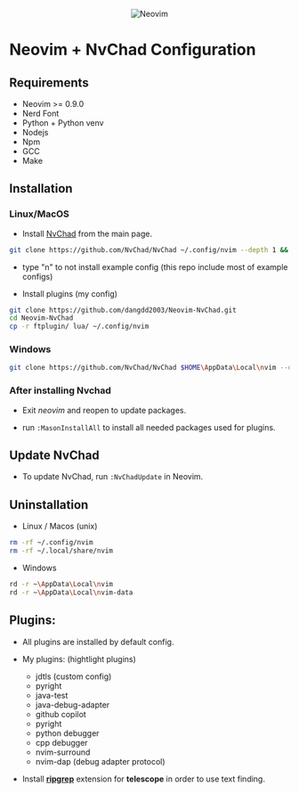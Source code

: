 

<div align="center">

![Neovim](https://raw.githubusercontent.com/neovim/neovim.github.io/master/logos/neovim-logo-300x87.png)
</div>

# Neovim + NvChad Configuration
## Requirements
- Neovim >= 0.9.0
- Nerd Font
- Python + Python venv
- Nodejs
- Npm
- GCC
- Make

## Installation

### Linux/MacOS

- Install [NvChad](https://nvchad.com/docs/quickstart/install) from the main page.

```bash
git clone https://github.com/NvChad/NvChad ~/.config/nvim --depth 1 && nvim
```

- type "n" to not install example config (this repo include most of example configs)

- Install plugins (my config)

```bash
git clone https://github.com/dangdd2003/Neovim-NvChad.git
cd Neovim-NvChad
cp -r ftplugin/ lua/ ~/.config/nvim
```

### Windows
```bash
git clone https://github.com/NvChad/NvChad $HOME\AppData\Local\nvim --depth 1 && nvim
```

### After installing Nvchad

- Exit *neovim* and reopen to update packages.

- run ```:MasonInstallAll``` to install all needed packages used for plugins.

## Update NvChad

- To update NvChad, run ```:NvChadUpdate``` in Neovim.

## Uninstallation

- Linux / Macos (unix)

```bash
rm -rf ~/.config/nvim
rm -rf ~/.local/share/nvim
```
- Windows
```bash
rd -r ~\AppData\Local\nvim
rd -r ~\AppData\Local\nvim-data

```

## Plugins:
- All plugins are installed by default config.
- My plugins: (hightlight plugins)
    - jdtls (custom config)
    - pyright
    - java-test
    - java-debug-adapter
    - github copilot
    - pyright
    - python debugger
    - cpp debugger
    - nvim-surround
    - nvim-dap (debug adapter protocol)

- Install **[ripgrep](https://github.com/BurntSushi/ripgrep#installation)** extension for **telescope** in order to use text finding.